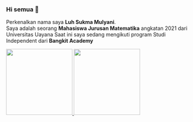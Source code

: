 ### Hi semua 👋

Perkenalkan nama saya **Luh Sukma Mulyani**.  
Saya adalah seorang **Mahasiswa Jurusan Matematika** angkatan 2021 dari Universitas Uayana
Saat ini saya sedang mengikuti program Studi Independent dari **Bangkit Academy**

<p align="left">
<a href="https://github.com/027SukmaMulyani">
  <img height="180em" src="https://github-readme-stats-eight-theta.vercel.app/api?username=027SukmaMulyani&show_icons=true&theme=algolia&include_all_commits=true&count_private=true"/>
  <img height="180em" src="https://github-readme-stats-eight-theta.vercel.app/api/top-langs/?username=027SukmaMulyani&layout=compact&theme=algolia"/>
</a>
</p>
